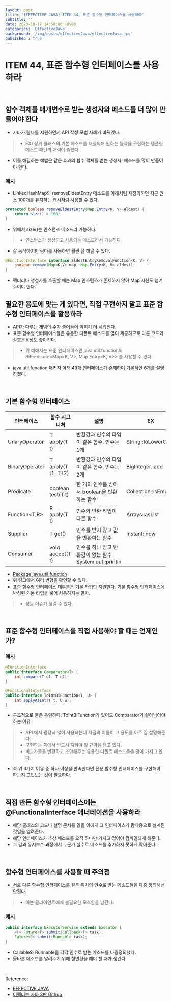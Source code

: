 ```yaml
---
layout: post
title: '[EFFECTIVE JAVA] ITEM 44, 표준 함수형 인터페이스를 사용하라'
subtitle: ''
date: 2023-10-17 14:50:00 +0900
categories: 'EffectiveJava'
background: '/img/posts/effectiveJava/effectiveJava.jpg'
published : true
---
```


# ITEM 44, 표준 함수형 인터페이스를 사용하라

<br>

## 함수 객체를 매개변수로 받는 생성자와 메소드를 더 많이 만들어야 한다
- 자바가 람다를 지원하면서 API 작성 모범 사례가 바뀌었다.
> - EX) 상위 클래스의 기본 메소드를 재정의해 원하는 동작을 구현하는 템플릿 메소드 패턴의 매력이 줄었다.
- 이를 해결하는 해법은 같은 효과의 함수 객체를 받는 생성자, 메소드를 많이 만들어야 한다.

### 예시 

- LinkedHashMap의 removeEldestEntry 메소드를 아래처럼 재정의하면 최근 원소 100개를 유지하는 캐시처럼 사용할 수 있다.

```java
protected boolean removeEldestEntry(Map.Entry<K, V> eldest) {
    return size() > 100;
}
```

- 위에서 size()는 인스턴스 메소드라 가능하다. 
> - 인스턴스가 생성되고 사용되는 메소드라서 가능하다.
- 잘 동작하지만 람다를 사용하면 훨씬 잘 해낼 수 있다. 

```java
@FunctionInterface interface EldestEntryRemovalFunction<K, V> {
    boolean remove(Map<K,V> map, Map.Entry<K, V> eldest);
}
```

- 팩터리나 생성자를 호출할 때는 Map 인스턴스가 존재하지 않아 Map 자신도 넘겨주어야 한다. 

## 필요한 용도에 맞는 게 있다면, 직접 구현하지 말고 표준 함수형 인터페이스를 활용하라
- API가 다루는 개념의 수가 줄어들어 익히기 더 쉬워진다. 
- 표준 함수형 인터페이스들은 유용한 디폴트 메소드를 많이 제공하므로 다른 코드와 상호운용성도 좋아진다. 
> - 위 예에서는 표준 인터페이스인 java.util.function의 BiPredicate<Map<K, V>, Map.Entry<K, V>> 를 사용할 수 있다.  
- java.util.function 패키지 아래 43개 인터페이스가 존재하며 기본적인 6개를 설명하겠다. 

<br>

## 기본 함수형 인터페이스

| 인터페이스 | 함수 시그니처 | 설명 | EX |
|---|---|---|---|
|UnaryOperator<T>|T apply(T t)|반환값과 인수의 타입이 같은 함수, 인수는 1개|String::toLowerCase|
|BinaryOperator<T>|T apply(T t1, T t2)|반환값과 인수의 타입이 같은 함수, 인수는 2개|BigInteger::add |
|Predicate<T>|boolean test(T t)|한 개의 인수를 받아서 boolean을 반환하는 함수|Collection::isEmpty|
|Function<T,R>|R apply(T t)|인수와 반환 타입이 다른 함수|Arrays::asList|
|Supplier<T>|T get()|인수를 받지 않고 값을 반환하는 함수|Instant::now|
|Consumer<T>|void accept(T t)|인수를 하나 받고 반환값이 없는 함수System.out::println|

- [Package java.util.function](https://docs.oracle.com/javase/8/docs/api/java/util/function/package-summary.html)
- 위 링크에서 여러 변형을 확인할 수 있다.
- 표준 함수형 인터페이스 대부분은 기본 타입만 지원한다. 기본 함수형 인터페이스에 박싱된 기본 타입을 넣어 사용하지는 말자.
> - 성능 이슈가 생길 수 있다.

<br>

## 표준 함수형 인터페이스를 직접 사용해야 할 때는 언제인가?

### 예시

```java
@FunctionInterface
public interface Comparator<T> {
    int compare(T o1, T o2);
}

@FunctionalInterface
public interface ToIntBiFunction<T, U> {
    int applyAsInt(T t, U u);
}
```

- 구조적으로 둘은 동일하다. ToIntBiFunction가 있어도 Comparator가 살아남아야 하는 이유
> - API 에서 굉장히 많이 사용되는데 지금의 이름이 그 용도를 아주 잘 설명해준다.
> - 구현하는 쪽에서 반드시 지켜야 할 규약을 담고 있다.
> - 비교자들을 변환하고 조합해주는 유용한 디폴트 메소드들을 많이 가지고 있다. 

- 즉 위 3가지 이유 중 하나 이상을 만족한다면 전용 함수형 인터페이스를 구현해야 하는지 고민보는 것이 필요하다. 

<br>

## 직접 만든 함수형 인터페이스에는 @FunctionalInterface 애너테이션을 사용하라
- 해당 클래스의 코드나 설명 문서를 읽을 이에게 그 인터페이스가 람다용으로 설계된 것임을 알려준다.
- 해당 인터페이스가 추상 메소드를 오직 하나만 가지고 있어야 컴파일되게 해준다.
- 그 결과 유지보수 과정에서 누군가 실수로 메소드를 추가하지 못하게 막아준다. 

<br>

## 함수형 인터페이스를 사용할 때 주의점
- 서로 다른 함수형 인터페이스를 같은 위치의 인수로 받는 메소드들을 다중 정의해선 안된다.
> - 이는 클라이언트에게 불필요한 모호함을 남긴다. 

### 예시

```java
public interface ExecutorService extends Executor {
    <T> Future<T> submit(Callback<T> task);
    Future<?> submit(Runnable task);
}
```

- Callable<T>와 Runnable을 각각 인수로 받는 메소드를 다중정의했다.
- 올바른 메소드를 알려주기 위해 형변환을 해야 할 때가 생긴다. 

<br>

Reference:

- [EFFECTIVE JAVA](https://front.wemakeprice.com/product/121854081?search_keyword=%25EC%259D%25B4%25ED%258E%2599%25ED%258B%25B0%25EB%25B8%258C%2520%25EC%259E%2590%25EB%25B0%2594&_service=5&_no=1)
- [이펙티브 자바 3판 Github](https://github.com/WegraLee/effective-java-3e-source-code)
